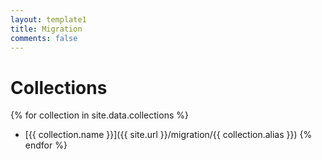 ```yaml
---
layout: template1
title: Migration
comments: false
---
```


# Collections
{% for collection in site.data.collections %}
  * [{{ collection.name }}]({{ site.url }}/migration/{{ collection.alias }})
{% endfor %}
